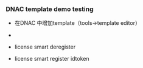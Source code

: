 
### DNAC template demo testing

- 在DNAC 中增加template（tools->template editor）
- 

- license smart deregister
- license smart register idtoken <token>
